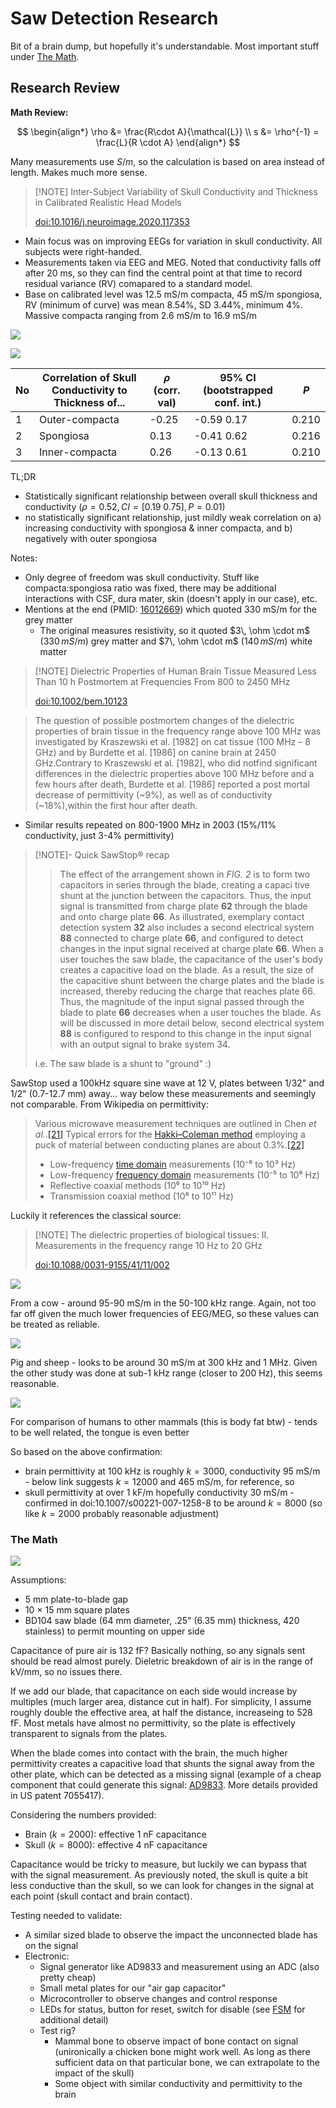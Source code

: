 # Saw Detection Research

Bit of a brain dump, but hopefully it's understandable. Most important stuff under [The Math](#the-math).

## Research Review

**Math Review:**

$$
\begin{align*}
\rho &= \frac{R\cdot A}{\mathcal{L}} \\
s &= \rho^{-1} = \frac{L}{R \cdot A}
\end{align*}
$$

Many measurements use $S/m$, so the calculation is based on area instead of length. Makes much more sense.

> [!NOTE] Inter-Subject Variability of Skull Conductivity and Thickness in Calibrated Realistic Head Models
> 
> [doi:10.1016/j.neuroimage.2020.117353](https://doi.org/10.1016/j.neuroimage.2020.117353)

- Main focus was on improving EEGs for variation in skull conductivity. All subjects were right-handed.
- Measurements taken via EEG and MEG. Noted that conductivity falls off after 20 ms, so they can find the central point at that time to record residual variance (RV) comapared to a standard model.
- Base on calibrated level was 12.5 mS/m compacta, 45 mS/m spongiosa, RV (minimum of curve) was mean 8.54%, SD 3.44%, minimum 4%. Massive compacta ranging from 2.6 mS/m to 16.9 mS/m

![](Pasted%20image%2020240110235219.png)

![](Pasted%20image%2020240110235251.png)

| No | Correlation of Skull Conductivity to Thickness of... | $\rho$ (corr. val) | 95% CI (bootstrapped conf. int.) | $P$ |
| ---- | ---- | ---- | ---- | ---- |
| 1 | Outer-compacta | -0.25 | -0.59    0.17 | 0.210 |
| 2 | Spongiosa | 0.13 | -0.41    0.62 | 0.216 |
| 3 | Inner-compacta | 0.26 | -0.13    0.61 | 0.210 |

TL;DR

- Statistically significant relationship between overall skull thickness and conductivity ($\rho = 0.52,\,  CI = [0.19\: 0.75],\, P = 0.01$)
- no statistically significant relationship, just mildly weak correlation on a) increasing conductivity with spongiosa & inner compacta, and b) negatively with outer spongiosa

Notes:

- Only degree of freedom was skull conductivity. Stuff like compacta:spongiosa ratio was fixed, there may be additional interactions with CSF, dura mater, skin (doesn't apply in our case), etc.
- Mentions at the end (PMID: [16012669](https://pubmed.ncbi.nlm.nih.gov/16012669/)) which quoted 330 mS/m for the grey matter
    - The original measures resistivity, so it quoted $3\, \ohm \cdot m$ ($330\, mS/m$) grey matter and $7\, \ohm \cdot m$ ($140\, mS/m$) white matter

> [!NOTE] Dielectric Properties of Human Brain Tissue Measured Less Than 10 h Postmortem at Frequencies From 800 to 2450 MHz
> 
> [doi:10.1002/bem.10123](https://doi.org/10.1002/bem.10123)

> The question of possible postmortem changes of the dielectric properties of brain tissue in the frequency range above 100 MHz was investigated by Kraszewski et al. [1982] on cat tissue (100 MHz – 8 GHz) and by Burdette  et  al.  [1986]  on  canine  brain  at  2450  GHz.Contrary  to  Kraszewski  et  al.  [1982],  who  did  notfind significant differences in the dielectric properties above  100  MHz  before  and  a  few  hours  after  death, Burdette et al. [1986] reported a post mortal decrease of permittivity (~9%), as well as of conductivity (~18%),within  the  first  hour  after  death.

- Similar results repeated on 800-1900 MHz in 2003 (15%/11% conductivity, just 3-4% permittivity)

> [!NOTE]- Quick SawStop® recap
> 
> > The effect of the arrangement shown in _FIG. 2_ is to form two capacitors in series through the blade, creating a capaci tive shunt at the junction between the capacitors. Thus, the input signal is transmitted from charge plate **62** through the blade and onto charge plate **66**. As illustrated, exemplary contact detection system **32** also includes a second electrical system **88** connected to charge plate **66**, and configured to detect changes in the input signal received at charge plate **66**. When a user touches the saw blade, the capacitance of the user's body creates a capacitive load on the blade. As a result, the size of the capacitive shunt between the charge plates and the blade is increased, thereby reducing the charge that reaches plate 66. Thus, the magnitude of the input signal passed through the blade to plate **66** decreases when a user touches the blade. As will be discussed in more detail below, second electrical system **88** is configured to respond to this change in the input signal with an output signal to brake system 34.
> 
> i.e. The saw blade is a shunt to "ground" :)

SawStop used a 100kHz square sine wave at 12 V, plates between 1/32" and 1/2" (0.7-12.7 mm) away... way below these measurements and seemingly not comparable. From Wikipedia on permittivity:

> Various microwave measurement techniques are outlined in Chen _et al._.[[21]](https://en.wikipedia.org/wiki/Permittivity#cite_note-Chen-21) Typical errors for the [Hakki–Coleman method](https://en.wikipedia.org/w/index.php?title=Hakki%E2%80%93Coleman_method&action=edit&redlink=1 "Hakki–Coleman method (page does not exist)") employing a puck of material between conducting planes are about 0.3%.[[22]](https://en.wikipedia.org/wiki/Permittivity#cite_note-Sebastian-22)
> 
> - Low-frequency [time domain](https://en.wikipedia.org/wiki/Time_domain "Time domain") measurements (10⁻⁶ to 10³ Hz)
> - Low-frequency [frequency domain](https://en.wikipedia.org/wiki/Frequency_domain "Frequency domain") measurements (10⁻⁵ to 10⁶ Hz)
> - Reflective coaxial methods (10⁶ to 10¹⁰ Hz)
> - Transmission coaxial method (10⁸ to 10¹¹ Hz)

Luckily it references the classical source:

> [!NOTE] The dielectric properties of biological tissues: II. Measurements in the frequency range 10 Hz to 20 GHz
> 
> [doi:10.1088/0031-9155/41/11/002](https://doi.org/10.1088/0031-9155/41/11/002)

![](Pasted%20image%2020240111002310.png)

From a cow - around 95-90 mS/m in the 50-100 kHz range. Again, not too far off given the much lower frequencies of EEG/MEG, so these values can be treated as reliable.

![](Pasted%20image%2020240111002347.png)

Pig and sheep - looks to be around 30 mS/m at 300 kHz and 1 MHz. Given the other study was done at sub-1 kHz range (closer to 200 Hz), this seems reasonable.

![](Pasted%20image%2020240111002559.png)

For comparison of humans to other mammals (this is body fat btw) - tends to be well related, the tongue is even better

So based on the above confirmation:

- brain permittivity at 100 kHz is roughly $k = 3000$, conductivity 95 mS/m - below link suggests $k=12000$ and 465 mS/m, for reference, so 
- skull permittivity at over 1 kF/m hopefully conductivity 30 mS/m - confirmed in doi:10.1007/s00221-007-1258-8 to be around $k = 8000$ (so like $k=2000$ probably reasonable adjustment)

### The Math

![](Pasted%20image%2020240111023703.png)

Assumptions:

- 5 mm plate-to-blade gap
- 10 × 15 mm square plates
- BD104 saw blade (64 mm diameter, .25" (6.35 mm) thickness, 420 stainless) to permit mounting on upper side

Capacitance of pure air is 132 fF? Basically nothing, so any signals sent should be read almost purely. Dieletric breakdown of air is in the range of kV/mm, so no issues there.

If we add our blade, that capacitance on each side would increase by multiples (much larger area, distance cut in half). For simplicity, I assume roughly double the effective area, at half the distance, increaseing to 528 fF. Most metals have almost no permittivity, so the plate is effectively transparent to signals from the plates.

When the blade comes into contact with the brain, the much higher permittivity creates a capacitive load that shunts the signal away from the other plate, which can be detected as a missing signal (example of a cheap component that could generate this signal: [AD9833](https://www.analog.com/en/products/ad9833.html#product-overview). More details provided in US patent 7055417).

Considering the numbers provided:

- Brain ($k=2000$): effective 1 nF capacitance
- Skull ($k = 8000$): effective 4 nF capacitance

Capacitance would be tricky to measure, but luckily we can bypass that with the signal measurement. As previously noted, the skull is quite a bit less conductive than the skull, so we can look for changes in the signal at each point (skull contact and brain contact).

Testing needed to validate:

- A similar sized blade to observe the impact the unconnected blade has on the signal
- Electronic:
    - Signal generator like AD9833 and measurement using an ADC (also pretty cheap)
    - Small metal plates for our "air gap capacitor"
    - Microcontroller to observe changes and control response
    - LEDs for status, button for reset, switch for disable (see [FSM](https://drive.google.com/file/d/1Py5mPOEzWGCt8Khahn3qPYJQuFaksQNb/view?usp=sharing) for additional detail)
    - Test rig?
        - Mammal bone to observe impact of bone contact on signal (unironically a chicken bone might work well. As long as there sufficient data on that particular bone, we can extrapolate to the impact of the skull)
        - Some object with similar conductivity and permittivity to the brain

